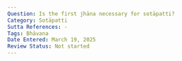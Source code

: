 ```yaml
---
Question: Is the first jhāna necessary for sotāpatti?
Category: Sotāpatti
Sutta References: -
Tags: Bhāvana
Date Entered: March 19, 2025
Review Status: Not started
---
```

